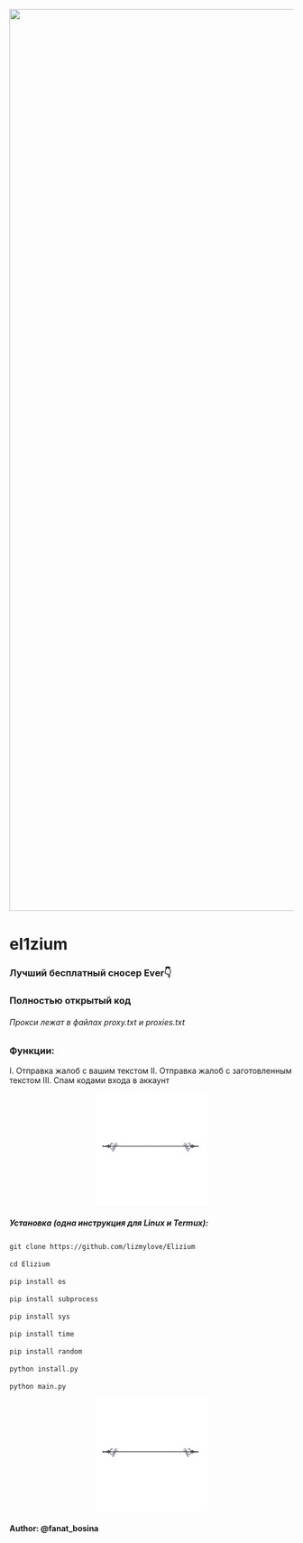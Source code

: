 <p align="center">
<img src="https://repository-images.githubusercontent.com/499265392/cdeb5cae-691b-49c7-9f65-56fc01d54813", width="800", height="1600">
</p>


# el1zium
### Лучший бесплатный сносер Ever👇

### Полностью открытый код

###### Прокси лежат в файлах proxy.txt и proxies.txt

### Функции:
I. Отправка жалоб с вашим текстом
II. Отправка жалоб с заготовленным текстом
III. Спам кодами входа в аккаунт




<p align="center">
<img src="https://github.com/lizmylove/Elizium/blob/main/png-klev-club-p-razdelitel-png-13.png", width="200", height="200">
</p>




##### Установка (одна инструкция для Linux и Termux):

`git clone https://github.com/lizmylove/Elizium`

`cd Elizium`

`pip install os`

`pip install subprocess`

`pip install sys`

`pip install time`

`pip install random`

`python install.py`

`python main.py`

<p align="center">
<img src="https://github.com/lizmylove/Elizium/blob/main/png-klev-club-p-razdelitel-png-13.png", width="200", height="200">
</p>

#### Author: @fanat_bosina

